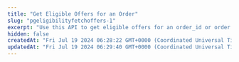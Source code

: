 ```yaml
---
title: "Get Eligible Offers for an Order"
slug: "pgeligibilityfetchoffers-1"
excerpt: "Use this API to get eligible offers for an order_id or order amount."
hidden: false
createdAt: "Fri Jul 19 2024 06:28:22 GMT+0000 (Coordinated Universal Time)"
updatedAt: "Fri Jul 19 2024 06:29:40 GMT+0000 (Coordinated Universal Time)"
---
```

